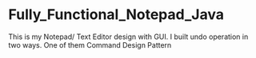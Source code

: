 # Fully_Functional_Notepad_Java
This is my Notepad/ Text Editor design with GUI. I built undo operation in two ways. One of them Command Design Pattern
